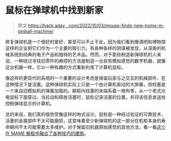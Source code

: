# 鼠标在弹球机中找到新家

> 原文:[https://hack aday . com/2022/10/03/mouse-finds-new-home-in-pinball-machine/](https://hackaday.com/2022/10/03/mouse-finds-new-home-in-pinball-machine/)

修复弹球机是一个很好的爱好，甚至可以不止于此，因为我们看到像酒吧和博物馆这样的企业把它们作为一个主要的吸引力。有各种各样的阴谋被发现，从深奥的机械系统到经典的电子产品和独特的艺术品。然而，对于那些制造新弹球机的人来说，一种绕过寻找旧零件的麻烦的方法是制造一台具有模拟感觉的数字机器，就像这台机器一样，它以一种有趣的方式重新利用了计算机鼠标。

像这样的更现代的系统的一个重要的设计考虑是保留玩家与之交互的机械部件，在这种情况下是活塞。这种弹球机实际上只是一个由计算机驱动的大屏幕，但柱塞是一个来自旧模拟机的弹簧加载的。橱柜内柱塞的末端系着一根布带，从一个老式光电鼠标下面穿过。当拉动和释放活塞时，鼠标记录活塞的位置，并将该信息发送给控制弹球显示的计算机。

总的来说，我们真的很欣赏像这样的吻式设计。鼠标是一种经过验证的可靠技术，活塞的金属部件不太可能磨损，这意味着至少新弹球机的这一部分在机柜本身的寿命期间不太可能需要太多维护。对于保留旧机器原始感觉的其他方法，看一看[这个在 MAME 橱柜中融合了各种技巧的建筑](https://hackaday.com/2014/06/10/digital-pinball-with-force-feedback/)。